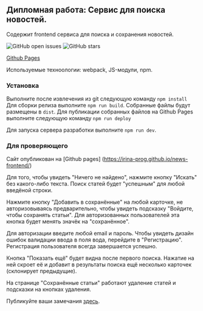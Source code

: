 ## Дипломная работа: Сервис для поиска новостей.

Содержит frontend сервиса для поиска и сохранения новостей.

![GitHub open issues](https://img.shields.io/github/issues-raw/Irina-prog/news-frontend)
![GitHub stars](https://img.shields.io/github/stars/Irina-prog/news-frontend?style=social)



[Github Pages](https://irina-prog.github.io/news-frontend/)


Используемые техноологии: webpack, JS-модули, npm.


### Установка

Выполните после извлечения из git следующую команду `npm install`
Для сборки релиза выполните `npm run build`. Собранные файлы будут размещены в `dist`.
Для публикации собранных файлов на Github Pages выполните следующую команду `npm run deploy`


Для запуска сервера разработки выполните `npm run dev`.


### Для проверяющего

Сайт опубликован на [Github pages] (https://irina-prog.github.io/news-frontend/)

Для того, чтобы увидеть "Ничего не найдено", нажмите кнопку "Искать" без какого-либо текста. Поиск статей будет "успешным" для любой введёной строки.

Нажмите кнопку "Добавить в сохранённые" на любой карточке, не авторизовываясь предварительно, чтобы увидеть подсказку "Войдите, чтобы сохранять статьи". Для авторизованных пользователей эта кнопка будет менять значёк на "сохранённое".

Для авторизации введите любой email и пароль. Чтобы увидеть дизайн ошибок валидации ввода в поля вода, перейдите в "Регистрацию".
Регистрация пользователя всегда завершается успешно.

Кнопка "Показать ещё" будет видна после первого поиска. Нажатие на ней скроет её и добавит в результаты поиска ещё несколько карточек (склонирует предыдущие).

На странице "Сохранённые статьи" работают удаление статей и подсказки на кнопках удаления.



Публикуйте ваши замечания [здесь](https://github.com/Irina-prog/news-frontend/issues).


